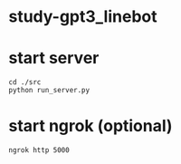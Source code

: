 # study-gpt3_linebot

# start server
```
cd ./src
python run_server.py
```

# start ngrok (optional)
```
ngrok http 5000
```

